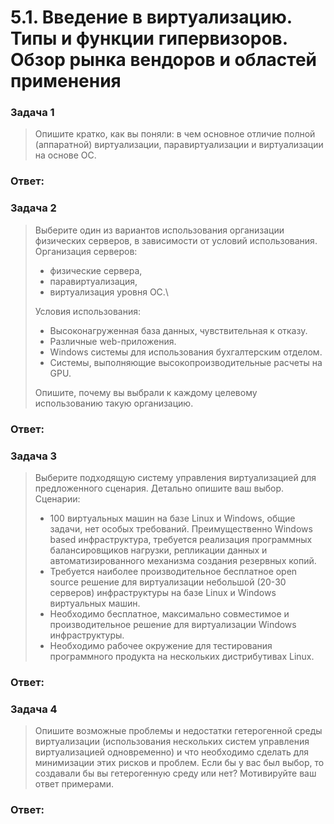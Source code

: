 # 5.1. Введение в виртуализацию. Типы и функции гипервизоров. Обзор рынка вендоров и областей применения

### Задача 1
> Опишите кратко, как вы поняли: в чем основное отличие полной (аппаратной) виртуализации, паравиртуализации и виртуализации на основе ОС.

### Ответ:

### Задача 2
> Выберите один из вариантов использования организации физических серверов, в зависимости от условий использования.
> Организация серверов:
> * физические сервера,
> * паравиртуализация,
> * виртуализация уровня ОС.\
> 
> Условия использования:
> * Высоконагруженная база данных, чувствительная к отказу.
> * Различные web-приложения.
> * Windows системы для использования бухгалтерским отделом.
> * Системы, выполняющие высокопроизводительные расчеты на GPU.
> 
> Опишите, почему вы выбрали к каждому целевому использованию такую организацию.

### Ответ:

### Задача 3
> Выберите подходящую систему управления виртуализацией для предложенного сценария. Детально опишите ваш выбор.
Сценарии:
> * 100 виртуальных машин на базе Linux и Windows, общие задачи, нет особых требований. Преимущественно Windows based инфраструктура, требуется реализация программных балансировщиков нагрузки, репликации данных и автоматизированного механизма создания резервных копий.
> * Требуется наиболее производительное бесплатное open source решение для виртуализации небольшой (20-30 серверов) инфраструктуры на базе Linux и Windows виртуальных машин.
> * Необходимо бесплатное, максимально совместимое и производительное решение для виртуализации Windows инфраструктуры.
> * Необходимо рабочее окружение для тестирования программного продукта на нескольких дистрибутивах Linux.

### Ответ:

### Задача 4
> Опишите возможные проблемы и недостатки гетерогенной среды виртуализации (использования нескольких систем управления виртуализацией одновременно) и что необходимо сделать для минимизации этих рисков и проблем. Если бы у вас был выбор, то создавали бы вы гетерогенную среду или нет? Мотивируйте ваш ответ примерами.

### Ответ:
